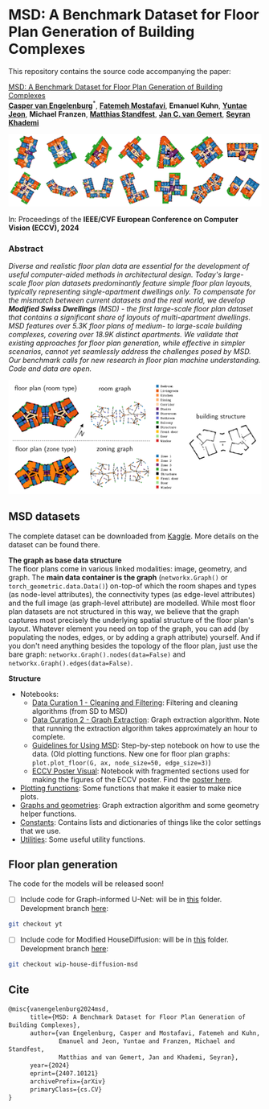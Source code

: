 # MSD: A Benchmark Dataset for Floor Plan Generation of Building Complexes

This repository contains the source code accompanying the paper:

[MSD: A Benchmark Dataset for Floor Plan Generation of Building Complexes](https://arxiv.org/abs/2407.10121) </br>
[**Casper van Engelenburg**](https://www.tudelft.nl/staff/c.c.j.vanengelenburg/?cHash=a72f1da92639fa8301893a08d4b49da1)<sup>*</sup>,
[**Fatemeh Mostafavi**](https://www.tudelft.nl/staff/f.mostafavi/?cHash=db57104f8776c2a1522b91c039845e84),
**Emanuel Kuhn**,
[**Yuntae Jeon**](https://yuntaej.github.io/),
**Michael Franzen**,
[**Matthias Standfest**](https://standfest.science/), 
[**Jan C. van Gemert**](https://www.tudelft.nl/ewi/over-de-faculteit/afdelingen/intelligent-systems/pattern-recognition-bioinformatics/computer-vision-lab/people/jan-van-gemert),
[**Seyran Khademi**](https://www.tudelft.nl/ewi/over-de-faculteit/afdelingen/intelligent-systems/pattern-recognition-bioinformatics/computer-vision-lab/people/seyran-khademi)

![msd_examples.png](figures/msd_examples.png)

In: Proceedings of the **IEEE/CVF European Conference on Computer Vision (ECCV), 2024**

### Abstract

*Diverse and realistic floor plan data are essential for the development of useful computer-aided methods in architectural design. 
Today's large-scale floor plan datasets predominantly feature simple floor plan layouts, typically representing single-apartment dwellings only.
To compensate for the mismatch between current datasets and the real world, we develop **Modified Swiss Dwellings** (MSD) - the first large-scale floor plan dataset that contains a significant share of layouts of multi-apartment dwellings. 
MSD features over 5.3K floor plans of medium- to large-scale building complexes, covering over 18.9K distinct apartments.
We validate that existing approaches for floor plan generation, while effective in simpler scenarios, cannot yet seamlessly address the challenges posed by MSD. 
Our benchmark calls for new research in floor plan machine understanding. 
Code and data are open.*

![msd_representation.png](figures/msd_representation.png)

## MSD datasets

The complete dataset can be downloaded from [Kaggle](https://www.kaggle.com/datasets/caspervanengelenburg/modified-swiss-dwellings). 
More details on the dataset can be found there.

**The graph as base data structure**</br>
The floor plans come in various linked modalities: image, geometry, and graph. The **main data container is the graph** (`networkx.Graph()` or `torch_geometric.data.Data()`) on-top-of which the room shapes and types (as node-level attributes), the connectivity types (as edge-level attributes) and the full image (as graph-level attribute) are modelled. 
While most floor plan datasets are not structured in this way, we believe that the graph captures most precisely the underlying spatial structure of the floor plan's layout. 
Whatever element you need on top of the graph, you can add (by populating the nodes, edges, or by adding a graph attribute) yourself. 
And if you don't need anything besides the topology of the floor plan, just use the bare graph: `networkx.Graph().nodes(data=False)` and `networkx.Graph().edges(data=False)`.

**Structure**
- Notebooks:
  - [Data Curation 1 - Cleaning and Filtering](NB%20-%20Data%20Curation%201%20-%20Cleaning%20and%20Filtering.ipynb): Filtering and cleaning algorithms (from SD to MSD)
  - [Data Curation 2 - Graph Extraction](NB%20-%20Data%20Curation%202%20-%20Graph%20Extraction.ipynb): Graph extraction algorithm. Note that running the extraction algorithm takes approximately an hour to complete.
  - [Guidelines for Using MSD](NB%20-%20Usage%20Guidelines.ipynb): Step-by-step notebook on how to use the data. (Old plotting functions. New one for floor plan graphs: `plot.plot_floor(G, ax, node_size=50, edge_size=3)`)
  - [ECCV Poster Visual](NB%20-%20Visuals%20for%20Poster%20ECCV.ipynb): Notebook with fragmented sections used for making the figures of the ECCV poster. Find the [poster here](https://eccv.ecva.net/media/PosterPDFs/ECCV%202024/2064.png?t=1727793751.4434588). 
- [Plotting functions](plot.py): Some functions that make it easier to make nice plots.
- [Graphs and geometries](graphs.py): Graph extraction algorithm and some geometry helper functions.
- [Constants](constants.py): Contains lists and dictionaries of things like the color settings that we use.
- [Utilities](utils.py): Some useful utility functions.


## Floor plan generation

The code for the models will be released soon!

- [ ] Include code for Graph-informed U-Net: will be in [this](unet) folder. Development branch [here](https://github.com/caspervanengelenburg/msd/tree/yt): 

```bash
git checkout yt
```

- [ ] Include code for Modified HouseDiffusion: will be in [this](mhd) folder. Development branch [here](https://github.com/caspervanengelenburg/msd/tree/wip-house-diffusion-msd): 

```bash
git checkout wip-house-diffusion-msd
```

## Cite

<pre><code>@misc{vanengelenburg2024msd,
      title={MSD: A Benchmark Dataset for Floor Plan Generation of Building Complexes},
      author={van Engelenburg, Casper and Mostafavi, Fatemeh and Kuhn,
              Emanuel and Jeon, Yuntae and Franzen, Michael and Standfest,
              Matthias and van Gemert, Jan and Khademi, Seyran},
      year={2024}
      eprint={2407.10121}
      archivePrefix={arXiv}
      primaryClass={cs.CV}
}</code></pre>
